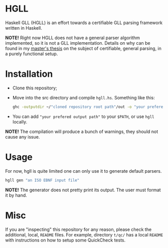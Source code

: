 # HGLL

Haskell GLL (HGLL) is an effort towards a certifiable GLL parsing framework
written in Haskell.

**NOTE!** Right now HGLL does not have a general parser algorithm implemented,
so it is not a GLL implementation. Details on why can be found in my [master's
thesis](https://repositorio.ufpe.br/handle/123456789/35363) on the subject of
certifiable, general parsing, in a purely functional setup.

# Installation

* Clone this repository;
* Move into the src directory and compile `hgll.hs`. Something like this:

    ```sh
    ghc -outputdir ~/"cloned repository root path"/out -o "your prefered output path" hgll.hs
    ```
* You can add `"your prefered output path"` to your `$PATH`, or use `hgll`
locally.

**NOTE!** The compilation will produce a bunch of warnings, they should not
cause any issue.

# Usage

For now, hgll is quite limited one can only use it to generate default parsers.

```sh
hgll gen "an ISO EBNF input file"
```

**NOTE!** The generator does not pretty print its output. The user must format
it by hand.

# Misc

If you are "inspecting" this repository for any reason, please check the
additional, local, `README` files. For example, directory `t/qc/` has a local
`README` with instructions on how to setup some QuickCheck tests.
